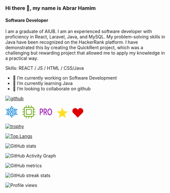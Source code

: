 ### Hi there 👋, my name is Abrar Hamim
#### Software Developer

I am a graduate of AIUB. I am an experienced software developer with proficiency in React, Laravel, Java, and MySQL. My problem-solving skills in Java have been recognized on the HackerRank platform. I have demonstrated this by creating the QuickRent project, which was a challenging but rewarding project that allowed me to apply my knowledge in a practical way.

Skills: REACT / JS / HTML / CSS/Java

- 🔭 I’m currently working on Software Development 
- 🌱 I’m currently learning Java 
- 👯 I’m looking to collaborate on github 


[<img src='https://cdn.jsdelivr.net/npm/simple-icons@3.0.1/icons/github.svg' alt='github' height='40'>](https://github.com/hamim44)  

<a href='https://archiveprogram.github.com/'><img src='https://raw.githubusercontent.com/acervenky/animated-github-badges/master/assets/acbadge.gif' width='40' height='40'></a> <a href='https://docs.github.com/en/developers'><img src='https://raw.githubusercontent.com/acervenky/animated-github-badges/master/assets/devbadge.gif' width='40' height='40'></a> <a href='https://github.com/pricing'><img src='https://raw.githubusercontent.com/acervenky/animated-github-badges/master/assets/pro.gif' width='40' height='40'></a> <a href='https://stars.github.com/'><img src='https://raw.githubusercontent.com/acervenky/animated-github-badges/master/assets/starbadge.gif' width='35' height='35'></a> <a href='https://docs.github.com/en/github/supporting-the-open-source-community-with-github-sponsors'><img src='https://raw.githubusercontent.com/acervenky/animated-github-badges/master/assets/sponsorbadge.gif' width='35' height='35'></a> 

[![trophy](https://github-profile-trophy.vercel.app/?username=hamim44)](https://github.com/ryo-ma/github-profile-trophy)

[![Top Langs](https://github-readme-stats.vercel.app/api/top-langs/?username=hamim44)](https://github.com/anuraghazra/github-readme-stats)

![GitHub stats](https://github-readme-stats.vercel.app/api?username=hamim44&show_icons=true&count_private=true)  

![GitHub Activity Graph](https://activity-graph.herokuapp.com/graph?username=hamim44)  

![GitHub metrics](https://metrics.lecoq.io/hamim44)  

![GitHub streak stats](https://streak-stats.demolab.com/?user=hamim44)  

![Profile views](https://gpvc.arturio.dev/hamim44)  
